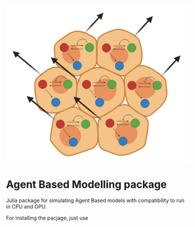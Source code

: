 ![](./docs/src/assets/logo.png)

# Agent Based Modelling package

Julia package for simulating Agent Based models with compatibility to run in CPU and GPU.

For installing the pacjage, just use 